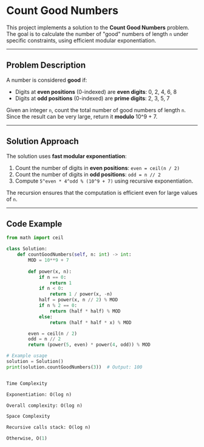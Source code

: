 # Count Good Numbers

This project implements a solution to the **Count Good Numbers** problem. The goal is to calculate the number of "good" numbers of length `n` under specific constraints, using efficient modular exponentiation.

---

## Problem Description

A number is considered **good** if:

- Digits at **even positions** (0-indexed) are **even digits**: 0, 2, 4, 6, 8  
- Digits at **odd positions** (0-indexed) are **prime digits**: 2, 3, 5, 7  

Given an integer `n`, count the total number of good numbers of length `n`. Since the result can be very large, return it **modulo** 10^9 + 7.

---

## Solution Approach

The solution uses **fast modular exponentiation**:

1. Count the number of digits in **even positions**: `even = ceil(n / 2)`  
2. Count the number of digits in **odd positions**: `odd = n // 2`  
3. Compute `5^even * 4^odd % (10^9 + 7)` using recursive exponentiation.

The recursion ensures that the computation is efficient even for large values of `n`.

---

## Code Example

```python
from math import ceil

class Solution:
    def countGoodNumbers(self, n: int) -> int:
        MOD = 10**9 + 7
        
        def power(x, n):
            if n == 0:
                return 1
            if n < 0:
                return 1 / power(x, -n)
            half = power(x, n // 2) % MOD
            if n % 2 == 0:
                return (half * half) % MOD
            else:
                return (half * half * x) % MOD

        even = ceil(n / 2)
        odd = n // 2
        return (power(5, even) * power(4, odd)) % MOD

# Example usage
solution = Solution()
print(solution.countGoodNumbers(3))  # Output: 100


Time Complexity

Exponentiation: O(log n)

Overall complexity: O(log n)

Space Complexity

Recursive calls stack: O(log n)

Otherwise, O(1)